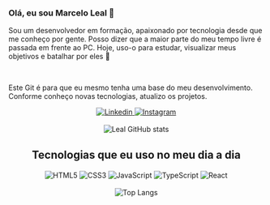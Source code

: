 <div align="center">
  <img alt="" src="https://www.alura.com.br/artigos/assets/como-criar-um-readme-para-seu-perfil-github/como-criar-um-readme-para-seu-perfil-github.jpg" />
</div>

<h3 >Olá, eu sou Marcelo Leal 👋</h3>

<p >Sou um desenvolvedor em formação, apaixonado por tecnologia desde que me conheço por gente. Posso dizer que a maior parte do meu tempo livre é passada em frente ao PC. Hoje, uso-o para estudar, visualizar meus objetivos e batalhar por eles 🤖</p>

<br/>

<p >Este Git é para que eu mesmo tenha uma base do meu desenvolvimento. Conforme conheço novas tecnologias, atualizo os projetos.</p>

<div align="center">
  <a href="https://www.linkedin.com/in/dev-marcelo-leal/">
    <img src="https://img.shields.io/badge/LinkedIn-0077B5?style=for-the-badge&logo=linkedin&logoColor=white" alt="Linkedin" />
  </a>
  <a href="https://www.instagram.com/marcelo0.0/?next=%2F&hl=en">
    <img src="https://img.shields.io/badge/Instagram-E4405F?style=for-the-badge&logo=instagram&logoColor=white" alt="Instagram" />
  </a>
</div>

<br/>

<div align="center">
  <img src="https://github-readme-stats.vercel.app/api?username=Ellucidator&show_icons=true&theme=dracula&count_private=true" alt="Leal GitHub stats" />
</div>

<h2 align="center">Tecnologias que eu uso no meu dia a dia</h2>

<div align="center">
  <img align="center" alt="HTML5" src="https://img.shields.io/badge/HTML5-E34F26?style=for-the-badge&logo=html5&logoColor=white" />
  <img align="center" alt="CSS3" src="https://img.shields.io/badge/CSS3-1572B6?style=for-the-badge&logo=css3&logoColor=white" />
  <img align="center" alt="JavaScript" src="https://img.shields.io/badge/JavaScript-F7DF1E?style=for-the-badge&logo=javascript&logoColor=black" />
  <img align="center" alt="TypeScript" src="https://img.shields.io/badge/TypeScript-007ACC?style=for-the-badge&logo=typescript&logoColor=white" />
  <img align="center" alt="React" src="https://img.shields.io/badge/React-20232A?style=for-the-badge&logo=react&logoColor=61DAFB" />
</div>

<br/>

<div align="center">
  <img src="https://github-readme-stats.vercel.app/api/top-langs/?username=Ellucidator&layout=donut" alt="Top Langs" />
</div>
